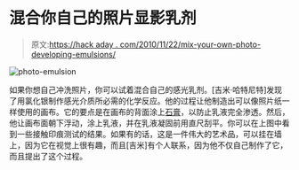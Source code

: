 # 混合你自己的照片显影乳剂

> 原文:[https://hack aday . com/2010/11/22/mix-your-own-photo-developing-emulsions/](https://hackaday.com/2010/11/22/mix-your-own-photo-developing-emulsions/)

![](../Images/66ce9499986812da122d366ad651289d.png "photo-emulsion")

如果你想自己冲洗照片，你可以试着混合自己的感光乳剂。[吉米·哈特尼特]发现了用氯化银制作感光介质所必需的化学反应。他的过程让他制造出可以像照片纸一样使用的画布。它的要点是在画布的背面涂上[石膏](http://en.wikipedia.org/wiki/Gesso)，以防止乳液完全渗透。然后，他让画布面朝下浮动，涂上乳液，并在乳液凝固前用直尺刮平。你可以在上图中看到一些接触印痕测试的结果。如果有的话，这是一件伟大的艺术品，可以挂在墙上，因为它在视觉上很有趣，而且[吉米]有个人联系，因为他不仅自己制作了它，而且提出了这个过程。